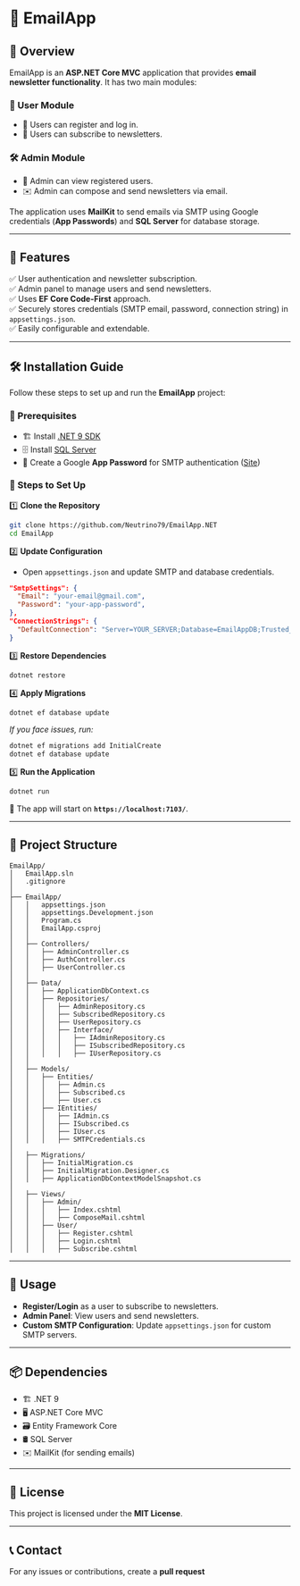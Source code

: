 # 📧 EmailApp

## 🌟 Overview
EmailApp is an **ASP.NET Core MVC** application that provides **email newsletter functionality**. It has two main modules:

### 👥 User Module
- 🔐 Users can register and log in.
- 📩 Users can subscribe to newsletters.

### 🛠️ Admin Module
- 📜 Admin can view registered users.
- ✉️ Admin can compose and send newsletters via email.

The application uses **MailKit** to send emails via SMTP using Google credentials (**App Passwords**) and **SQL Server** for database storage.

---

## 🚀 Features
✅ User authentication and newsletter subscription.  
✅ Admin panel to manage users and send newsletters.  
✅ Uses **EF Core Code-First** approach.  
✅ Securely stores credentials (SMTP email, password, connection string) in `appsettings.json`.  
✅ Easily configurable and extendable.  

---

## 🛠️ Installation Guide
Follow these steps to set up and run the **EmailApp** project:

### 📌 Prerequisites
- 🏗️ Install [.NET 9 SDK](https://dotnet.microsoft.com/en-us/download/dotnet/9.0)
- 🗄️ Install [SQL Server](https://www.microsoft.com/en-us/sql-server/sql-server-downloads)
- 🔑 Create a Google **App Password** for SMTP authentication ([Site](https://myaccount.google.com/apppasswords))

### 📝 Steps to Set Up

1️⃣ **Clone the Repository**
   ```sh
   git clone https://github.com/Neutrino79/EmailApp.NET
   cd EmailApp
   ```

2️⃣ **Update Configuration**
   - Open `appsettings.json` and update SMTP and database credentials.
   ```json
   "SmtpSettings": {
     "Email": "your-email@gmail.com",
     "Password": "your-app-password",
   },
   "ConnectionStrings": {
     "DefaultConnection": "Server=YOUR_SERVER;Database=EmailAppDB;Trusted_Connection=True;TrustServerCertificate=True;"
   }
   ```

3️⃣ **Restore Dependencies**
   ```sh
   dotnet restore
   ```

4️⃣ **Apply Migrations**
   ```sh
   dotnet ef database update
   ```
   _If you face issues, run:_
   ```sh
   dotnet ef migrations add InitialCreate
   dotnet ef database update
   ```

5️⃣ **Run the Application**
   ```sh
   dotnet run
   ```
   🎯 The app will start on **`https://localhost:7103/`**.

---

## 📂 Project Structure
```
EmailApp/
│   EmailApp.sln
│   .gitignore
│
├── EmailApp/
│   │   appsettings.json
│   │   appsettings.Development.json
│   │   Program.cs
│   │   EmailApp.csproj
│   │
│   ├── Controllers/
│   │   ├── AdminController.cs
│   │   ├── AuthController.cs
│   │   ├── UserController.cs
│   │
│   ├── Data/
│   │   ├── ApplicationDbContext.cs
│   │   ├── Repositories/
│   │   │   ├── AdminRepository.cs
│   │   │   ├── SubscribedRepository.cs
│   │   │   ├── UserRepository.cs
│   │   │   ├── Interface/
│   │   │   │   ├── IAdminRepository.cs
│   │   │   │   ├── ISubscribedRepository.cs
│   │   │   │   ├── IUserRepository.cs
│   │
│   ├── Models/
│   │   ├── Entities/
│   │   │   ├── Admin.cs
│   │   │   ├── Subscribed.cs
│   │   │   ├── User.cs
│   │   ├── IEntities/
│   │   │   ├── IAdmin.cs
│   │   │   ├── ISubscribed.cs
│   │   │   ├── IUser.cs
│   │   │   ├── SMTPCredentials.cs
│
│   ├── Migrations/
│   │   ├── InitialMigration.cs
│   │   ├── InitialMigration.Designer.cs
│   │   ├── ApplicationDbContextModelSnapshot.cs
│
│   ├── Views/
│   │   ├── Admin/
│   │   │   ├── Index.cshtml
│   │   │   ├── ComposeMail.cshtml
│   │   ├── User/
│   │   │   ├── Register.cshtml
│   │   │   ├── Login.cshtml
│   │   │   ├── Subscribe.cshtml
```

---

## 🎯 Usage
- **Register/Login** as a user to subscribe to newsletters.
- **Admin Panel**: View users and send newsletters.
- **Custom SMTP Configuration**: Update `appsettings.json` for custom SMTP servers.

---

## 📦 Dependencies
- 🏗️ .NET 9  
- 🖥️ ASP.NET Core MVC  
- 🗃️ Entity Framework Core  
- 🛢️ SQL Server  
- ✉️ MailKit (for sending emails)  

---

## 📜 License
This project is licensed under the **MIT License**.

---

## 📞 Contact
For any issues or contributions, create a **pull request**
